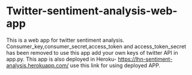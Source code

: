 # Twitter-sentiment-analysis-web-app
This is a web app for twitter sentiment analysis.
     Consumer_key,consumer_secret,access_token and access_token_secret has been removed to use this app add your own keys of twitter API in app.py.
This app is also deployed in Heroku- https://lhn-sentiment-analysis.herokuapp.com/ use this link for using deployed APP.
